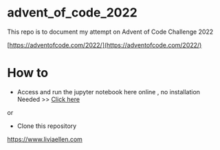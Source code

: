 # advent_of_code_2022

This repo is to document my attempt on Advent of Code Challenge 2022

[https://adventofcode.com/2022/](https://adventofcode.com/2022/)

# How to 
- Access and run the jupyter notebook here online , no installation Needed >> [Click here](https://mybinder.org/v2/gh/liviaellen/advent_of_code_2022/HEAD)

or

- Clone this repository

https://www.liviaellen.com
